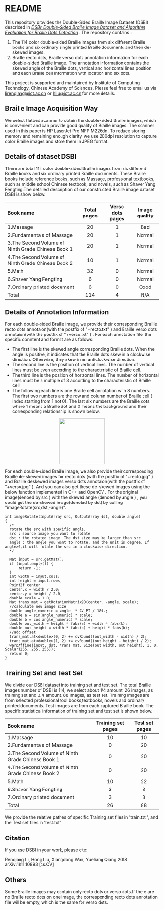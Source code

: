 # README
This repository provides the Double-Sided Braille Image Dataset (DSBI) descrided in 
*[DSBI: Double-Sided Braille Image Dataset and Algorithm Evaluation for Braille Dots Detection](https://arxiv.org/abs/1811.10893)* .
The repository contains :  
1. The 114 color double-sided Braille images from six different Braille books and six ordinary single printed Braille documents and their de-skewed images.
2. Braille recto dots, Braille verso dots  annotation information for each double-sided Braille image. The annotation information contains the skewed angle of the Braille dots, vertical and horizontal lines position and each Braille cell information with location and six dots.  

This project is supported and maintained by Institute of Computing Technology, Chinese Academy of Sciences.  Please feel free to email us via lirenqiang@ict.ac.cn or hliu@ict.ac.cn for more details.

## Braille Image Acquisition Way

We select flatbed scanner to obtain the double-sided Braille images, which is convenient and can provide good quality of Braille images. The scanner used in this paper is HP LaserJet Pro MFP M226dn. To reduce storing memory and remaining enough clarity, we use 200dpi resolution to capture color Braille images and store them in JPEG format.
##  Details of dataset DSBI
There are total 114 color double-sided Braille images from six different Braille books and six ordinary printed Braille documents. These Braille books include reference books, such as Massage, professional textbooks, such as middle school Chinese textbook, and novels, such as Shaver Yang Fengting.The detailed description of our constructed Braille image dataset DSBI is show below.

| Book name |  Total pages | Verso dots pages |Image quality|
| :------| :------: | :------: | :------: |
| 1.Massage | 20 |  1 | Bad |
| 2.Fundamentals of Massage | 20 | 1 | Normal|
| 3.The Second Volume of Ninth Grade Chinese Book 1 | 20 |  1 | Normal|
| 4.The Second Volume of Ninth Grade Chinese Book 2 | 10 | 1 | Normal|
| 5.Math | 32 | 0 | Normal|
| 6.Shaver Yang Fengting | 6 |  0 | Normal|
| 7.Ordinary printed document | 6 | 0 | Good |
| Total | 114 | 4 | N/A|

## Details of Annotation Information
For each double-sided Braille image, we provide their corresponding Braille recto dots annotaion(with the postfix of "+recto.txt" ) and  Braille verso dots annotaion(with the postfix of "+verso.txt" ) .
For each annotation file, the specific conntent and format are  as follows:
* The first line is the skewed angle corresponding Braille dots. When the angle is positive, it indicates that the Braille dots skew in a clockwise direction. Otherwise,  they skew in an anticlockwise direction.
* The second line is the position of vertical lines. The number of vertical lines must be even according to the characteristic of Braille cell.
* The third line is the position of horizontal lines. The number of horizontal lines must be a multiple of 3 according to the characteristic of Braille cell.
* The following each line is one Braille cell annotation with 8 numbers. The first two numbers are the row and column number of Braille cell ( index starting from 1 not 0). The last six numbers are the Braille dots where 1 means a Braille dot and 0 means the background and their  corresponding relationship is shown below.  
<div align=center><img width="150" height="150" src="https://github.com/yeluo1994/DSBI/blob/master/figures/Braille%20dots%20arrangement%20within%20one%20Braille%20cell.jpg?raw=true"/></div> 

For each double-sided Braille image, we also provide their corresponding Braille de-skewed images for recto dots (with the postfix of "+recto.jpg" ) and  Braille deskewed images verso dots annotaion(with the postfix of "+verso.jpg" ). And you can also get these de-skewed images using the below function implemented in C++ and OpenCV . For the original image(denoed by src ) with the skewed angle (denoed by angle ) , you could get the de-skewed image(denoted by dst) by calling "imageRotate(src,dst,-angle)".
  ```
int imageRotate(InputArray src, OutputArray dst, double angle)
{
	/*
	rotate the src with specific angle. 
	src : source image you want to rotate
	dst : the rotated image. The dst size may be larger than src 
	angle : the angle you want to rotate, and the unit is degree. If angle>0,it will rotate the src in a clockwise direction. 
	*/

	Mat input = src.getMat();
	if (input.empty()) {
		return -1;
	} 
	int width = input.cols;
	int height = input.rows; 
	Point2f center;
	center.x = width / 2.0;
	center.y = height / 2.0;  
	double scale = 1.0;
	Mat trans_mat = getRotationMatrix2D(center, -angle, scale);
	//calculate new image size
	double angle_numeric = angle  * CV_PI / 180.;
	double a = sin(angle_numeric) * scale;
	double b = cos(angle_numeric) * scale;
	double out_width = height * fabs(a) + width * fabs(b);
	double out_height = width * fabs(a) + height * fabs(b);
	//add offset
	trans_mat.at<double>(0, 2) += cvRound((out_width - width) / 2);
	trans_mat.at<double>(1, 2) += cvRound((out_height - height) / 2); 
	warpAffine(input, dst, trans_mat, Size(out_width, out_height), 1, 0, Scalar(255, 255, 255));
	return 0;
}
```
##  Training Set and Test Set 
We divide our DSBI dataset into training set and test set. The total Braille images number of DSBI is 114, we select about 1/4 amount, 26 images, as training set and 3/4 amount, 88 images, as test set. Training images are from selected professional tool books,textbooks, novels and ordinary printed documents. Test images are from each captured Braille book. The specific statistical information of training set and test set is shown below.

| Book name |  Training set pages | Test set pages |
| :------| :------: | :------: |
| 1.Massage | 10 |  10 |
| 2.Fundamentals of Massage | 0 | 20 |
| 3.The Second Volume of Ninth Grade Chinese Book 1 | 0 |  20 |
| 4.The Second Volume of Ninth Grade Chinese Book 2 | 0 | 20 |
| 5.Math | 10 | 22 |
| 6.Shaver Yang Fengting | 3 |  3 |
| 7.Ordinary printed document | 3 | 3 |
| Total | 26 | 88 |

We provide the relative pathes of specific Training set files in  'train.txt ', and the Test set files in 'test.txt'.

## Citation
If you use DSBI in your work, please cite:

Renqiang Li, Hong Liu, Xiangdong Wan, Yueliang Qiang 2018 arXiv:1811.10893 [cs.CV]


## Others
Some Braille images may contain only recto dots or verso dots.If there are no Braille recto dots on one image, the corresponding recto dots annotation file will be empty, which is the same for verso dots.  


